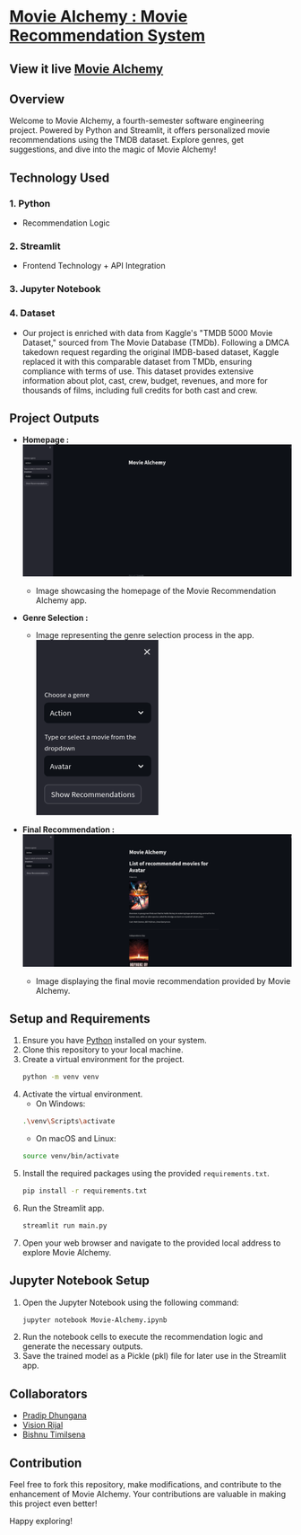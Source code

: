 # [Movie Alchemy : Movie Recommendation System](https://moviealchemy.streamlit.app/)

## View it live [Movie Alchemy](https://moviealchemy.streamlit.app/)

## Overview
Welcome to Movie Alchemy, a fourth-semester software engineering project. Powered by Python and Streamlit, it offers personalized movie recommendations using the TMDB dataset. Explore genres, get suggestions, and dive into the magic of Movie Alchemy! 

## Technology Used
### 1. Python 
- Recommendation Logic

### 2. Streamlit 
- Frontend Technology + API Integration

### 3. Jupyter Notebook

### 4. Dataset
- Our project is enriched with data from Kaggle's "TMDB 5000 Movie Dataset," sourced from The Movie Database (TMDb). Following a DMCA takedown request regarding the original IMDB-based dataset, Kaggle replaced it with this comparable dataset from TMDb, ensuring compliance with terms of use. This dataset provides extensive information about plot, cast, crew, budget, revenues, and more for thousands of films, including full credits for both cast and crew.

## Project Outputs
- **Homepage :** 
![CHEESE!](/Output/homepage.png)
  - Image showcasing the homepage of the Movie Recommendation Alchemy app.

- **Genre Selection :** 

  - Image representing the genre selection process in the app.
  ![CHEESE!](/Output/genre.png)

- **Final Recommendation :** 
![CHEESE!](/Output/final.png)
  - Image displaying the final movie recommendation provided by Movie Alchemy.

## Setup and Requirements
1. Ensure you have [Python](https://www.python.org/downloads/) installed on your system.
2. Clone this repository to your local machine.
3. Create a virtual environment for the project.
    ```bash
    python -m venv venv
    ```
4. Activate the virtual environment.
    - On Windows:
    ```bash
    .\venv\Scripts\activate
    ```
    - On macOS and Linux:
    ```bash
    source venv/bin/activate
    ```
5. Install the required packages using the provided `requirements.txt`.
    ```bash
    pip install -r requirements.txt
    ```
6. Run the Streamlit app.
    ```bash
    streamlit run main.py
    ```
7. Open your web browser and navigate to the provided local address to explore Movie Alchemy.

## Jupyter Notebook Setup
1. Open the Jupyter Notebook using the following command:
    ```bash
    jupyter notebook Movie-Alchemy.ipynb
    ```
2. Run the notebook cells to execute the recommendation logic and generate the necessary outputs.
3. Save the trained model as a Pickle (pkl) file for later use in the Streamlit app.

## Collaborators
- [Pradip Dhungana](dhunganapradip.com.np)
- [Vision Rijal](https://visionrijal.com.np/)
- [Bishnu Timilsena](https://github.com/BishnuTimilsena)


## Contribution
Feel free to fork this repository, make modifications, and contribute to the enhancement of Movie Alchemy. Your contributions are valuable in making this project even better!

Happy exploring!

